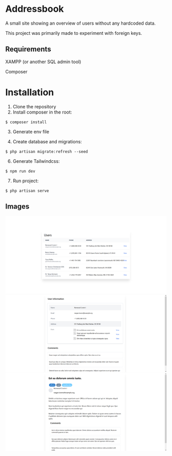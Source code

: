 # Addressbook

A small site showing an overview of users without any hardcoded data.

This project was primarily made to experiment with foreign keys.


## Requirements


XAMPP (or another SQL admin tool)

Composer

# Installation
1. Clone the repository
2. Install composer in the root:

```
$ composer install
```
3. Generate env file

4. Create database and migrations:
```
$ php artisan migrate:refresh --seed
```
6. Generate Tailwindcss:
```
$ npm run dev
```
7. Run project:
```
$ php artisan serve
```

## Images
![users](https://github.com/Akii-Dev/Digital-addressbook/blob/main/public/images/users.png?raw=true)
![user info](https://github.com/Akii-Dev/Digital-addressbook/blob/main/public/images/userinfo.png?raw=true)
![post info](https://github.com/Akii-Dev/Digital-addressbook/blob/main/public/images/postinfo.png?raw=true)
